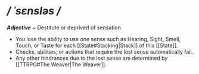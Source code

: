 # */ ˈsɛnsləs /*
***Adjective*** ~ Destitute or deprived of sensation

- You lose the ability to use one sense such as Hearing, Sight, Smell, Touch, or Taste for each [[State#Stacking|Stack]] of this [[State]].
- Checks, abilities, or actions that require the lost sense automatically fail.
- Any other hindrances due to the lost sense are determined by [[TTRPG#The Weaver|The Weaver]].